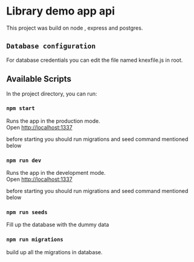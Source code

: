# Library demo app api

This project was build on node , express and postgres.


## `Database configuration`

For database credentials you can edit the file named knexfile.js in root.

## Available Scripts

In the project directory, you can run:

### `npm start`

Runs the app in the production mode.\
Open [http://localhost:1337](http://localhost:1337)

before starting you should run migrations and seed command mentioned below


### `npm run dev`

Runs the app in the development mode.\
Open [http://localhost:1337](http://localhost:1337)

before starting you should run migrations and seed command mentioned below

### `npm run seeds`

Fill up the database with the dummy data

### `npm run migrations`

build up all the migrations in database.


